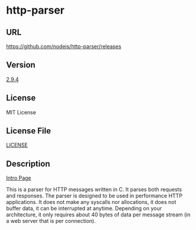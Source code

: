 # http-parser

## URL

https://github.com/nodejs/http-parser/releases

## Version 

[2.9.4](https://github.com/nodejs/http-parser/releases/tag/v2.9.4)

## License

MIT License

## License File

[LICENSE](repo/LICENSE)

## Description

[Intro Page](https://github.com/nodejs/http-parser)

This is a parser for HTTP messages written in C. It parses both requests and responses. The parser is designed to be used in performance HTTP applications. It does not make any syscalls nor allocations, it does not buffer data, it can be interrupted at anytime. Depending on your architecture, it only requires about 40 bytes of data per message stream (in a web server that is per connection).
